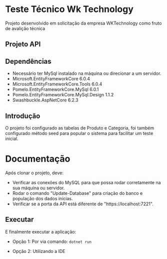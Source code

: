 # Teste Técnico Wk Technology
Projeto desenvolvido em solicitação da empresa WKTechnology como fruto de avalição técnica

## Projeto API

## Dependências

* Necessário ter MySql instalado na máquina ou direcionar a um servidor.
* Microsoft.EntityFrameworkCore 6.0.4
* Microsoft.EntityFrameworkCore.Tools 6.0.4
* Pomelo.EntityFrameworkCore.MySql 6.0.1
* Pomelo.EntityFrameworkCore.MySql.Design 1.1.2
* Swashbuckle.AspNetCore 6.2.3

## Introdução

O projeto foi configurado as tabelas de Produto e Categoria, foi também configurado método seed para popular o sistema para facilitar um teste inicial.

# Documentação

Após clonar o projeto, deve:
* Verificar as conexões do MySQL para que possa rodar corretamente na sua máquina ou servidor.
* Rodar o comando "Update-Database" para criação do banco e população dos dados inicias.
* Verificar se a porta da API está diferente de "https://localhost:7221".

## Executar

E finalmente executar a aplicação:

* Opção 1: Por via comando:
`dotnet run`

* Opção 2: Utilizando a IDE
